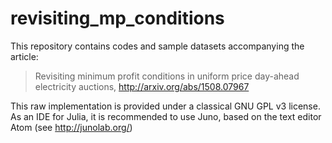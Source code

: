 # revisiting_mp_conditions

This repository contains codes and sample datasets accompanying the article:

> Revisiting minimum profit conditions in uniform price day-ahead electricity auctions, http://arxiv.org/abs/1508.07967

This raw implementation is provided under a classical GNU GPL v3 license. As an IDE for Julia, it is recommended to use Juno, based on the text editor Atom (see http://junolab.org/)
